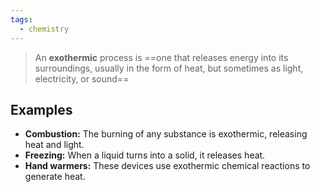 ```yaml
---
tags:
  - chemistry
---
```

> An **exothermic** process is ==one that releases energy into its surroundings, usually in the form of heat, but sometimes as light, electricity, or sound==
## Examples
- **Combustion:** The burning of any substance is exothermic, releasing heat and light.
- **Freezing:** When a liquid turns into a solid, it releases heat.
- **Hand warmers:** These devices use exothermic chemical reactions to generate heat.
